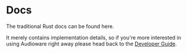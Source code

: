 # Docs

The traditional Rust docs can be found here.

It merely contains implementation details, so if you're more interested in using Audioware right away please head back to the [Developer Guide](./GUIDE.md).
